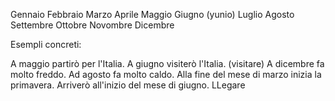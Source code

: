 Gennaio
Febbraio
Marzo
Aprile
Maggio
Giugno (yunio)
Luglio
Agosto
Settembre
Ottobre
Novombre
Dicembre 

Esempli  concreti:

A maggio partirò per l'Italia.
A giugno visiterò l'Italia. (visitare)
A dicembre fa molto freddo.
Ad agosto fa molto caldo.
Alla fine del mese di marzo inizia la primavera.
Arriverò all'inizio del mese di giugno. LLegare


